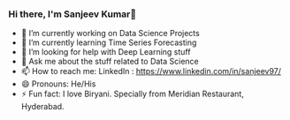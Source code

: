 ### Hi there, I'm Sanjeev Kumar👋


- 🔭 I’m currently working on Data Science Projects
- 🌱 I’m currently learning Time Series Forecasting
- 🤔 I’m looking for help with Deep Learning stuff
- 💬 Ask me about the stuff related to Data Science
- 📫 How to reach me: LinkedIn : https://www.linkedin.com/in/sanjeev97/
- 😄 Pronouns: He/His
- ⚡ Fun fact: I love Biryani. Specially from Meridian Restaurant, Hyderabad.

